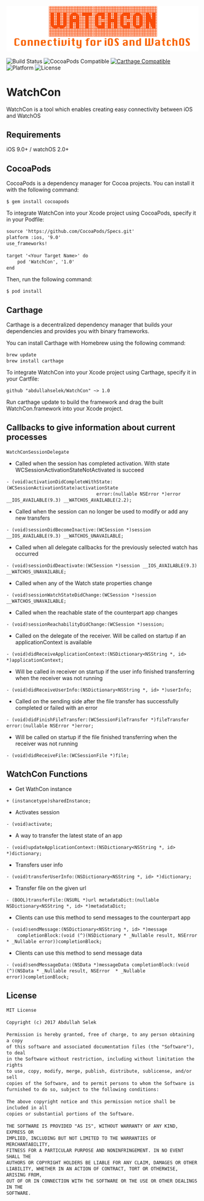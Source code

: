![WatchCon](https://github.com/abdullahselek/WatchCon/blob/master/Images/watchcon.png)

![Build Status](https://travis-ci.org/abdullahselek/WatchCon.svg?branch=master)
![CocoaPods Compatible](https://img.shields.io/cocoapods/v/WatchCon.svg)
[![Carthage Compatible](https://img.shields.io/badge/Carthage-compatible-4BC51D.svg?style=flat)](https://github.com/Carthage/Carthage)
![Platform](https://img.shields.io/cocoapods/p/WatchCon.svg?style=flat)
![License](https://img.shields.io/dub/l/vibe-d.svg)

# WatchCon
WatchCon is a tool which enables creating easy connectivity between iOS and WatchOS

## Requirements
iOS 9.0+ / watchOS 2.0+

## CocoaPods

CocoaPods is a dependency manager for Cocoa projects. You can install it with the following command:
```	
$ gem install cocoapods
```
To integrate WatchCon into your Xcode project using CocoaPods, specify it in your Podfile:
```
source 'https://github.com/CocoaPods/Specs.git'
platform :ios, '9.0'
use_frameworks!

target '<Your Target Name>' do
	pod 'WatchCon', '1.0'
end
```
Then, run the following command:
```
$ pod install
```
## Carthage

Carthage is a decentralized dependency manager that builds your dependencies and provides you with binary frameworks.

You can install Carthage with Homebrew using the following command:

```
brew update
brew install carthage
```

To integrate WatchCon into your Xcode project using Carthage, specify it in your Cartfile:

```
github "abdullahselek/WatchCon" ~> 1.0
```

Run carthage update to build the framework and drag the built WatchCon.framework into your Xcode project.

## Callbacks to give information about current processes
```
WatchConSessionDelegate
```

- Called when the session has completed activation. With state WCSessionActivationStateNotActivated is succeed
```
- (void)activationDidCompleteWithState:(WCSessionActivationState)activationState
                                 error:(nullable NSError *)error __IOS_AVAILABLE(9.3) __WATCHOS_AVAILABLE(2.2);
```

- Called when the session can no longer be used to modify or add any new transfers
```
- (void)sessionDidBecomeInactive:(WCSession *)session __IOS_AVAILABLE(9.3) __WATCHOS_UNAVAILABLE;
```

- Called when all delegate callbacks for the previously selected watch has occurred 
```
- (void)sessionDidDeactivate:(WCSession *)session __IOS_AVAILABLE(9.3) __WATCHOS_UNAVAILABLE;
```

- Called when any of the Watch state properties change
```
- (void)sessionWatchStateDidChange:(WCSession *)session __WATCHOS_UNAVAILABLE;
```

- Called when the reachable state of the counterpart app changes
```
- (void)sessionReachabilityDidChange:(WCSession *)session;
```

- Called on the delegate of the receiver. Will be called on startup if an applicationContext is available
```
- (void)didReceiveApplicationContext:(NSDictionary<NSString *, id> *)applicationContext;
```

- Will be called in receiver on startup if the user info finished transferring when the receiver was not running
```
- (void)didReceiveUserInfo:(NSDictionary<NSString *, id> *)userInfo;
```

- Called on the sending side after the file transfer has successfully completed or failed with an error
```
- (void)didFinishFileTransfer:(WCSessionFileTransfer *)fileTransfer error:(nullable NSError *)error;
```

- Will be called on startup if the file finished transferring when the receiver was not running
```
- (void)didReceiveFile:(WCSessionFile *)file;
```

## WatchCon Functions

- Get WathCon instance
```
+ (instancetype)sharedInstance;
```

- Activates session
```
- (void)activate;
```

- A way to transfer the latest state of an app
```
- (void)updateApplicationContext:(NSDictionary<NSString *, id> *)dictionary;
```

- Transfers user info
```
- (void)transferUserInfo:(NSDictionary<NSString *, id> *)dictionary;
```

- Transfer file on the given url
```
- (BOOL)transferFile:(NSURL *)url metadataDict:(nullable NSDictionary<NSString *, id> *)metadataDict;
```

- Clients can use this method to send messages to the counterpart app
```
- (void)sendMessage:(NSDictionary<NSString *, id> *)message
    completionBlock:(void (^)(NSDictionary * _Nullable result, NSError  * _Nullable error))completionBlock;
```

- Clients can use this method to send message data
```
- (void)sendMessageData:(NSData *)messageData completionBlock:(void (^)(NSData * _Nullable result, NSError  * _Nullable error))completionBlock;
```

## License
```
MIT License

Copyright (c) 2017 Abdullah Selek

Permission is hereby granted, free of charge, to any person obtaining a copy
of this software and associated documentation files (the "Software"), to deal
in the Software without restriction, including without limitation the rights
to use, copy, modify, merge, publish, distribute, sublicense, and/or sell
copies of the Software, and to permit persons to whom the Software is
furnished to do so, subject to the following conditions:

The above copyright notice and this permission notice shall be included in all
copies or substantial portions of the Software.

THE SOFTWARE IS PROVIDED "AS IS", WITHOUT WARRANTY OF ANY KIND, EXPRESS OR
IMPLIED, INCLUDING BUT NOT LIMITED TO THE WARRANTIES OF MERCHANTABILITY,
FITNESS FOR A PARTICULAR PURPOSE AND NONINFRINGEMENT. IN NO EVENT SHALL THE
AUTHORS OR COPYRIGHT HOLDERS BE LIABLE FOR ANY CLAIM, DAMAGES OR OTHER
LIABILITY, WHETHER IN AN ACTION OF CONTRACT, TORT OR OTHERWISE, ARISING FROM,
OUT OF OR IN CONNECTION WITH THE SOFTWARE OR THE USE OR OTHER DEALINGS IN THE
SOFTWARE.
```